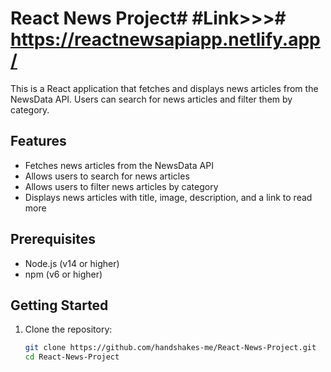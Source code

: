 # React News Project#  #Link>>># https://reactnewsapiapp.netlify.app/

This is a React application that fetches and displays news articles from the NewsData API. Users can search for news articles and filter them by category.

## Features

- Fetches news articles from the NewsData API
- Allows users to search for news articles
- Allows users to filter news articles by category
- Displays news articles with title, image, description, and a link to read more

## Prerequisites

- Node.js (v14 or higher)
- npm (v6 or higher)

## Getting Started

1. Clone the repository:

   ```sh
   git clone https://github.com/handshakes-me/React-News-Project.git
   cd React-News-Project
